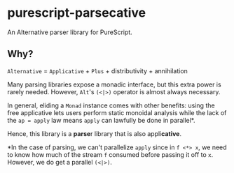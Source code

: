 # purescript-parsecative

An Alternative parser library for PureScript.

## Why?

`Alternative` = `Applicative` + `Plus` + distributivity + annihilation

Many parsing libraries expose a monadic interface, but this extra power is rarely needed.
However, `Alt`'s `(<|>)` operator is almost always necessary.

In general, eliding a `Monad` instance comes with other benefits: using the free applicative
lets users perform static monoidal analysis while the lack of the `ap = apply` law means
`apply` can lawfully be done in parallel*.

Hence, this library is a **parse**r library that is also appli**cative**.

*In the case of parsing, we can't parallelize `apply` since in `f <*> x`, we need to
know how much of the stream `f` consumed before passing it off to `x`. However,
we do get a parallel `(<|>)`.
